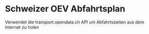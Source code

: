 # Schweizer OEV Abfahrtsplan
Verwendet die transport.opendata.ch API um Abfahrtszeiten aus dem Internet zu holen